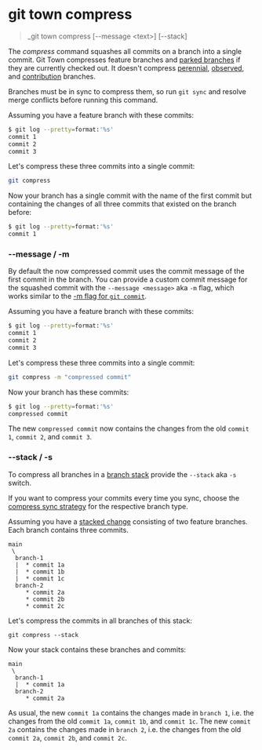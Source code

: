 # git town compress

> _git town compress [--message &lt;text&gt;] [--stack]

The _compress_ command squashes all commits on a branch into a single commit.
Git Town compresses feature branches and
[parked branches](https://www.git-town.com/advanced-syncing#parked-branches) if
they are currently checked out. It doesn't compress
[perennial](https://www.git-town.com/preferences/perennial-branches),
[observed](https://www.git-town.com/advanced-syncing#observed-branches), and
[contribution](https://www.git-town.com/advanced-syncing#contribution-branches)
branches.

Branches must be in sync to compress them, so run `git sync` and resolve merge
conflicts before running this command.

Assuming you have a feature branch with these commits:

```bash
$ git log --pretty=format:'%s'
commit 1
commit 2
commit 3
```

Let's compress these three commits into a single commit:

```bash
git compress
```

Now your branch has a single commit with the name of the first commit but
containing the changes of all three commits that existed on the branch before:

```bash
$ git log --pretty=format:'%s'
commit 1
```

### --message / -m

By default the now compressed commit uses the commit message of the first commit
in the branch. You can provide a custom commit message for the squashed commit
with the `--message <message>` aka `-m` flag, which works similar to the
[-m flag for `git commit`](https://git-scm.com/docs/git-commit#Documentation/git-commit.txt--mltmsggt).

Assuming you have a feature branch with these commits:

```bash
$ git log --pretty=format:'%s'
commit 1
commit 2
commit 3
```

Let's compress these three commits into a single commit:

```bash
git compress -m "compressed commit"
```

Now your branch has these commits:

```bash
$ git log --pretty=format:'%s'
compressed commit
```

The new `compressed commit` now contains the changes from the old `commit 1`,
`commit 2`, and `commit 3`.

### --stack / -s

To compress all branches in a [branch stack](../stacked-changes.md) provide the
`--stack` aka `-s` switch.

If you want to compress your commits every time you sync, choose the
[compress sync strategy](../preferences/sync-feature-strategy.md#compress) for
the respective branch type.

Assuming you have a [stacked change](../stacked-changes.md) consisting of two
feature branches. Each branch contains three commits.

```
main
 \
  branch-1
  |  * commit 1a
  |  * commit 1b
  |  * commit 1c
  branch-2
     * commit 2a
     * commit 2b
     * commit 2c
```

Let's compress the commits in all branches of this stack:

```
git compress --stack
```

Now your stack contains these branches and commits:

```
main
 \
  branch-1
  |  * commit 1a
  branch-2
     * commit 2a
```

As usual, the new `commit 1a` contains the changes made in `branch 1`, i.e. the
changes from the old `commit 1a`, `commit 1b`, and `commit 1c`. The new
`commit 2a` contains the changes made in `branch 2`, i.e. the changes from the
old `commit 2a`, `commit 2b`, and `commit 2c`.
